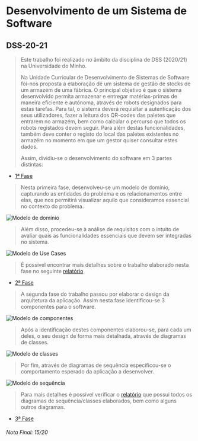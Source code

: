 # Desenvolvimento de um Sistema de Software
## DSS-20-21

> Este trabalho foi realizado no âmbito da disciplina de DSS (2020/21) na Universidade do Minho.
> 
> Na Unidade Curricular de Desenvolvimento de Sistemas de Software foi-nos proposta a elaboração de um sistema de gestão de stocks de um armazém de uma fábrica. O principal objetivo é que o sistema desenvolvido permita armazenar e entregar matérias-primas de maneira eficiente e autónoma, através de robots designados para estas tarefas. Para tal, o sistema deverá requisitar a autenticação dos seus utilizadores, fazer a leitura dos QR-codes das paletes que entrarem no armazém, bem como calcular o percurso que todos os robots registados devem seguir. Para além destas funcionalidades, também deve conter o registo do local das paletes existentes no armazém
no momento em que um gestor quiser consultar estes dados.
>
> Assim, dividiu-se o desenvolvimento do software em 3 partes distintas:

- [1ª Fase](https://github.com/pVeloso19/DSS-20-21/blob/main/Grupo5_Fase1.pdf)

> Nesta primeira fase, desenvolveu-se um modelo de domínio, capturando as entidades do problema e os relacionamentos entre elas, que nos permitirá visualizar aquilo que consideramos essencial no contexto do problema.

<picture>
  <img alt="Modelo de dominio" src="https://cdn.discordapp.com/attachments/1002574979252105312/1002581408956559480/ModeloDominio.png?width=1081&height=547">
</picture>

> Além disso, procedeu-se à análise de requisitos com o intuito de avaliar quais as funcionalidades essenciais que devem ser integradas no sistema.

<picture>
  <img alt="Modelo de Use Cases" src="https://cdn.discordapp.com/attachments/1002574979252105312/1002581409279528960/UseCases.png?width=685&height=546">
</picture>

> É possivel encontrar mais detalhes sobre o trabalho elaborado nesta fase no seguinte [relatório](https://github.com/pVeloso19/DSS-20-21/blob/main/Grupo5_Fase1.pdf)

- [2ª Fase](https://github.com/pVeloso19/DSS-20-21/blob/main/Grupo5_Fase2_CORRE%C3%87%C3%83O.pdf)

> A segunda fase do trabalho passou por elaborar o design da arquitetura da aplicação. Assim nesta fase identificou-se 3 componentes para o software.

<picture>
  <img alt="Modelo de componentes" src="https://cdn.discordapp.com/attachments/1002574979252105312/1002581408239341638/componentes.png?width=821&height=547">
</picture>

> Após a identificação destes componentes elaborou-se, para cada um deles, o seu design de forma mais detalhada, através de diagramas de classes. 

<picture>
  <img alt="Modelo de classes" src="https://cdn.discordapp.com/attachments/1002574979252105312/1002581408675532800/IArmazenamento.jpg?width=795&height=546">
</picture>

> Por fim, através de diagramas de sequência especificou-se o comportamento esperado da aplicação a desenvolver.

<picture>
  <img alt="Modelo de sequência" src="https://cdn.discordapp.com/attachments/1002574979252105312/1002581408000262234/encontrarPrateleiraPrometida.jpg?width=921&height=546">
</picture>

> Para mais detalhes é possivel verificar o [relatório](https://github.com/pVeloso19/DSS-20-21/blob/main/Grupo5_Fase2_CORRE%C3%87%C3%83O.pdf) que possui todos os diagramas de sequência/classes elaborados, bem como alguns outros diagramas.

- [3ª Fase](https://github.com/pVeloso19/DSS-20-21/blob/main/Grupo5_Fase3.pdf)

###### Nota Final: 15/20
